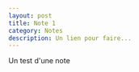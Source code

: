 ```yaml
---
layout: post
title: Note 1
category: Notes
description: Un lien pour faire...
---
```


Un test d'une note
